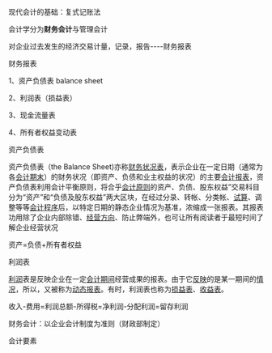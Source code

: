 现代会计的基础：复式记账法

会计学分为**财务会计**与管理会计

对企业过去发生的经济交易计量，记录，报告----财务报表

财务报表

1、资产负债表  balance sheet

2、利润表（损益表）

3、现金流量表

4、所有者权益变动表

资产负债表

资产负债表（the Balance Sheet\)亦称[财务状况表](http://baike.baidu.com/view/1387742.htm)，表示企业在一定日期（通常为各[会计期末](http://baike.baidu.com/view/5347062.htm)）的财务状况（即资产、负债和业主权益的状况）的主要[会计报表](http://baike.baidu.com/view/76200.htm)，资产负债表利用会计平衡原则，将合乎[会计原则](http://baike.baidu.com/view/33825.htm)的资产、负债、股东权益”交易科目分为“资产”和“负债及股东权益”两大区块，在经过分录、转帐、分类帐、[试算](http://baike.baidu.com/view/2263602.htm)、调整等等[会计程序](http://baike.baidu.com/view/5332654.htm)后，以特定日期的静态企业情况为基准，浓缩成一张报表。其报表功用除了企业内部除错、[经营方向](http://baike.baidu.com/view/745965.htm)、防止弊端外，也可让所有阅读者于最短时间了解企业经营状况

资产=负债+所有者权益

利润表

[利润](http://baike.baidu.com/view/150325.htm)表是反映企业在一定[会计期间](http://baike.baidu.com/view/1214875.htm)经营成果的报表。由于它[反映](http://baike.baidu.com/subview/860257/8050216.htm)的是某一期间的[情况](http://baike.baidu.com/view/780206.htm)，所以，又被称为[动态报表](http://baike.baidu.com/view/1324525.htm)。有时，利润表也称为[损益表](http://baike.baidu.com/view/134668.htm)、[收益表](http://baike.baidu.com/view/859892.htm)。

收入-费用=利润总额-所得税=净利润-分配利润=留存利润

财务会计：以企业会计制度为准则（财政部制定）

会计要素

